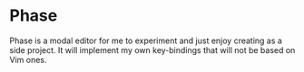 # Phase

Phase is a modal editor for me to experiment and just enjoy creating as a side project. It will implement my own key-bindings that will not be based on Vim ones.
